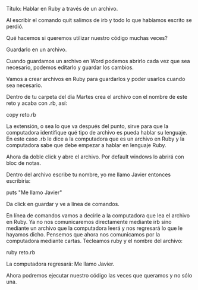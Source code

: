 Título: Hablar en Ruby a través de un archivo.

Al escribir el comando quit salimos de irb y todo lo que habíamos escrito se perdió.

Qué hacemos si queremos utilizar nuestro código muchas veces?

Guardarlo en un archivo.

Cuando guardamos un archivo en Word podemos abrirlo cada vez que sea necesario, podemos editarlo y guardar los cambios.

Vamos a crear archivos en Ruby para guardarlos y poder usarlos cuando sea necesario.

Dentro de tu carpeta del día Martes crea el archivo con el nombre de este reto y acaba con .rb, así:

copy reto.rb

La extensión, o sea lo que va después del punto, sirve para que la computadora identifique qué tipo de archivo es pueda hablar su lenguaje. En este caso .rb le dice a la computadora que es un archivo en Ruby y la computadora sabe que debe empezar a hablar en lenguaje Ruby.

Ahora da doble click y abre el archivo. Por default windows lo abrirá con bloc de notas.

Dentro del archivo escribe tu nombre, yo me llamo Javier entonces escribiría:

puts "Me llamo Javier"

Da click en guardar y ve a línea de comandos.

En línea de comandos vamos a decirle a la computadora que lea el archivo en Ruby. Ya no nos comunicaremos directamente mediante irb sino mediante un archivo que la computadora leerá y nos regresará lo que le hayamos dicho. Pensemos que ahora nos comunicamos por la computadora mediante cartas. Tecleamos ruby y el nombre del archivo:

ruby reto.rb

La computadora regresará: Me llamo Javier.

Ahora podremos ejecutar nuestro código las veces que queramos y no sólo una.








